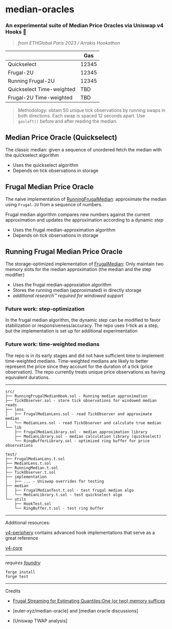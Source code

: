 # median-oracles
### **An experimental suite of Median Price Oracles via Uniswap v4 Hooks 🦄**

> *from ETHGlobal Paris 2023 / Arrakis Hookathon*

|                           | Gas   |
|---------------------------|-------|
| Quickselect               | 12345 |
| Frugal-2U                 | 12345 |
| Running Frugal-2U         | 12345 |
| Quickselect Time-weighted | TBD   |
| Frugal-2U Time-weighted   | TBD   |

> Methodology: obtain 50 *unique* tick observations by running swaps in both directions. Each swap is spaced 12 seconds apart. Use `gasleft()` before and after reading the median.

## Median Price Oracle (Quickselect)

The classic median: given a sequence of unordered fetch the median with the quickselect algorithm

* Uses the quickselect algorithm
* Depends on tick observations in storage

## Frugal Median Price Oracle

The naive implementation of [RunningFrugalMedian](): approximate the median using `Frugal-2U` from a sequence of numbers.

Frugal median algorithm compares new numbers against the current approximation and updates the approximation according to a dynamic *step*

* Uses the frugal median-approximation algorithm
* Depends on tick observations in storage

## Running Frugal Median Price Oracle

The storage-optimized implementation of [FrugalMedian](): Only maintain two memory slots for the median approximation (the median and the step modifier)

* Uses the frugal median-approxiation algorithm
* Stores the running median (approximated) in directly storage
* *additional research™️ required for windowed support* 

### Future work: step-optimization
In the frugal median algorithm, the dynamic *step* can be modified to favor stabilization or responsiveness/accuracy. The repo uses 1-tick as a step, but the implementation is set up for additional experimentation

### Future work: time-weighted medians

The repo is in its early stages and did not have sufficient time to implement time-weighted medians. Time-weighted medians are likely to better represent the price since they account for the duration of a tick (price observation). The repo currently treats unique price observations as having equivalent durations.


---


```
src/
├── RunningFrugalMedianHook.sol - Running median approximation
├── TickObserver.sol - store tick observations for windowed median reads
├── lens
│   ├── FrugalMedianLens.sol - read TickObserver and approximate median
│   └── MedianLens.sol - read TickObserver and calculate true median
└── lib
    ├── FrugalMedianLibrary.sol - median approximation library
    ├── MedianLibrary.sol - median calculation library (quickselect)
    └── RingBufferLibrary.sol - optimized ring buffer for price observations

test/
├── FrugalMedianLens.t.sol
├── MedianLens.t.sol
├── RunningMedian.t.sol
├── TickObserver.t.sol
├── implementation
│   ├── ... - Uniswap overrides for testing
├── median
│   ├── FrugalMedianTest.t.sol - test frugal median algo
│   └── MedianLibrary.t.sol - test quickselect algo
└── utils
    ├── HookTest.sol
    └── RingBuffer.t.sol - test ring buffer
```

---

Additional resources:

[v4-periphery](https://github.com/uniswap/v4-periphery) contains advanced hook implementations that serve as a great reference

[v4-core](https://github.com/uniswap/v4-core)

---

*requires [foundry](https://book.getfoundry.sh)*

```
forge install
forge test
```

---

Credits

* [Frugal Streaming for Estimating Quantiles:One (or two)
memory suffices](https://arxiv.org/pdf/1407.1121v1.pdf)

* [euler-xyz/median-oracle] and [median oracle discussions]

* [Uniswap TWAP analysis]